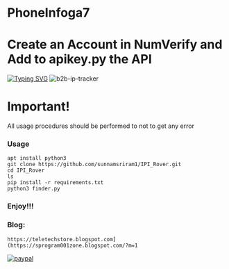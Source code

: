 # PhoneInfoga7
# Create an Account in NumVerify and Add to apikey.py the API




[![Typing SVG](https://readme-typing-svg.demolab.com?font=Fira+Code&pause=1000&color=FF2C10&background=31FF9400&width=435&lines=Create+an+Account+in+NumVerify+and+Add+to+apikey.py+the+API%F0%9F%A4%9F)](https://git.io/typing-svg)
![b2b-ip-tracker](https://github.com/sunnamsriram1/IPI_Rover/assets/59051820/27c49168-2474-4fc9-99a9-826227aa8996)


# Important!

All usage procedures should be performed to not to get any error

### Usage
```
apt install python3
git clone https://github.com/sunnamsriram1/IPI_Rover.git
cd IPI_Rover
ls
pip install -r requirements.txt
python3 finder.py
```
### Enjoy!!!

### Blog:
```
https://teletechstore.blogspot.com](https://sprogram001zone.blogspot.com/?m=1
```

[![paypal](https://www.paypalobjects.com/en_US/i/btn/btn_donateCC_LG.gif)](https://paypal.me/Sunnam01ram)
